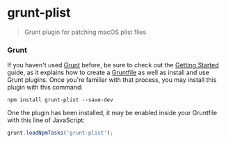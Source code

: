 # grunt-plist

> Grunt plugin for patching macOS plist files

### Grunt
If you haven't used [Grunt](http://gruntjs.com/) before, be sure to check out the [Getting Started](http://gruntjs.com/getting-started) guide, as it explains how to create a [Gruntfile](http://gruntjs.com/sample-gruntfile) as well as install and use Grunt plugins. Once you're familiar with that process, you may install this plugin with this command:

```shell
npm install grunt-plist --save-dev
```

One the plugin has been installed, it may be enabled inside your Gruntfile with this line of JavaScript:

```js
grunt.loadNpmTasks('grunt-plist');
```
